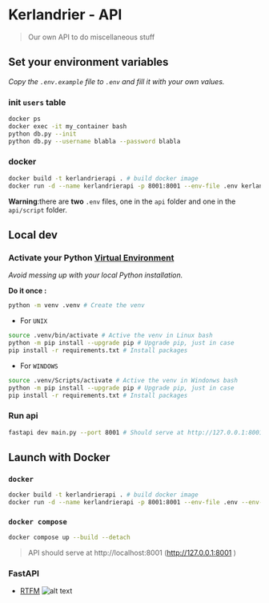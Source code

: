 # Kerlandrier - API

> Our own API to do miscellaneous stuff

## Set your environment variables

_Copy the `.env.example` file to `.env` and fill it with your own values._

### init `users` table

```bash
docker ps
docker exec -it my_container bash
python db.py --init
python db.py --username blabla --password blabla
```

### docker
```bash
docker build -t kerlandrierapi . # build docker image
docker run -d --name kerlandrierapi -p 8001:8001 --env-file .env kerlandrierapi:latest
```

**Warning**:there are **two** `.env` files, one  in the `api` folder and one in the `api/script` folder.

## Local dev

### Activate your Python [Virtual Environment](https://fastapi.tiangolo.com/virtual-environments/)

_Avoid messing up with your local Python installation._

**Do it once :**

```bash
python -m venv .venv # Create the venv
```
- For `UNIX`
```bash
source .venv/bin/activate # Active the venv in Linux bash
python -m pip install --upgrade pip # Upgrade pip, just in case
pip install -r requirements.txt # Install packages
```

- For `WINDOWS`
```bash
source .venv/Scripts/activate # Active the venv in Windonws bash
python -m pip install --upgrade pip # Upgrade pip, just in case
pip install -r requirements.txt # Install packages
```

### Run api
```bash
fastapi dev main.py --port 8001 # Should serve at http://127.0.0.1:8001 - Use 8001 in conjunction with Kerlandrier_front for current tests
```


## Launch with Docker

### `docker`
```bash
docker build -t kerlandrierapi . # build docker image
docker run -d --name kerlandrierapi -p 8001:8001 --env-file .env --env-file script/.env kerlandrierapi:latest
```

### `docker compose`
```bash
docker compose up --build --detach
```

> API should serve at http://localhost:8001 (http://127.0.0.1:8001 )

### FastAPI
- [RTFM](https://fastapi.tiangolo.com)
![alt text](image.png)
